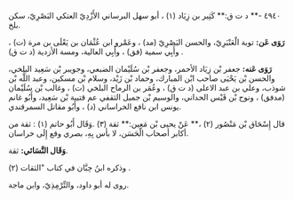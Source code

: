 ٤٩٤٠ -** د ت ق:** كَثِير بن زِيَاد (١) ، أبو سهل البرساني الأَزْدِيّ العتكي البَصْرِيّ، سكن بلخ.

**رَوَى عَن:** توبة الْعَنْبَرِيّ، والحسن البَصْرِيّ (مد) ، وعَمْرو ابن عُثْمَان بن يَعْلَى بن مرة (ت) ، وأَبِي سمية (فق) ، وأَبِي العالية، ومسة الأزدية (د ت ق) .

**رَوَى عَنه:** جعفر بْن زِيَاد الأحمر، وجعفر بْن سُلَيْمان الضبعي، وجويبر بْن سَعِيد البلخي، والحسن بْن يَحْيَى صاحب ابْن المبارك، وحماد بْن زَيْد، وسلام بْن مسكين، وعبد اللَّه بْن شوذب، وعلي بن عبد الاعلى (د ت ق) ، وعُمَر بن الرماح البلخي (ت) ، وغالب بْن سُلَيْمان (مدفق) ، ونوح بْن قَيْس الحداني، والوسيم بْن جميل الثقفي عم قتيبة بْن سَعِيد، وأَبُو غانم يونس ابن نافع الخراساني (د) ، وأَبُو مقاتل السمرقندي.

قال إِسْحَاق بْن مَنْصُور (٢) ،** عَنْ يحيى بْن مَعِين:** ثقة (٣) .وَقَال أَبُو حاتم (١) : ثقة من أكابر أصحاب الْحَسَن، لا بأس بِهِ، بصري وقع إِلَى خراسان.

**وَقَال النَّسَائي:** ثقة.

وذكره ابنُ حِبَّان في كتاب "الثقات (٢) .

روى له أبو داود، والتِّرْمِذِيّ، وابن ماجة.